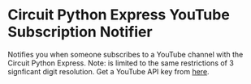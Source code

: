 # Circuit Python Express YouTube Subscription Notifier
Notifies you when someone subscribes to a YouTube channel with the Circuit Python Express.
Note: is limited to the same restrictions of 3 signficant digit resolution.
Get a YouTube API key from [here](https://console.cloud.google.com/marketplace/product/google/youtube.googleapis.com).